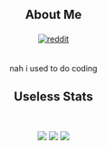 
<h2 align="center">About Me</h2>
<p align="center">
  <a href="https://www.reddit.com/user/budiegamez"/>
    <img src="https://github.com/fenix-hub/ColoredBadges/blob/master/svg/social/reddit.svg" alt="reddit" style="vertical-align:top; margin:4px">
  </a>

</p>
<br>
<div align=center>nah i used to do coding</div>

<h2 align="center">Useless Stats</h2>

<br>
<div align=center>
<p align="center">
  <img src="https://github-readme-stats.vercel.app/api/top-langs/?username=SaulBudie&theme=radical" />
  <img src="https://github-readme-stats.vercel.app/api?username=SaulBudie&show_icons=true&theme=radical" />
  <img src="https://github-readme-streak-stats.herokuapp.com/?user=SaulBudie&theme=radical" />
</p>
</div>
